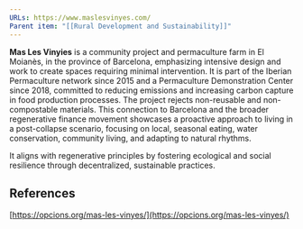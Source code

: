 ```yaml
---
URLs: https://www.maslesvinyes.com/
Parent item: "[[Rural Development and Sustainability]]"
---
```

**Mas Les Vinyies** is a community project and permaculture farm in El Moianès, in the province of Barcelona, emphasizing intensive design and work to create spaces requiring minimal intervention. It is part of the Iberian Permaculture network since 2015 and a Permaculture Demonstration Center since 2018, committed to reducing emissions and increasing carbon capture in food production processes. The project rejects non-reusable and non-compostable materials. This connection to Barcelona and the broader regenerative finance movement showcases a proactive approach to living in a post-collapse scenario, focusing on local, seasonal eating, water conservation, community living, and adapting to natural rhythms.

It aligns with regenerative principles by fostering ecological and social resilience through decentralized, sustainable practices.

## References

[https://opcions.org/mas-les-vinyes/](https://opcions.org/mas-les-vinyes/)